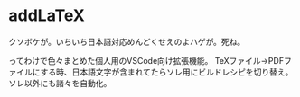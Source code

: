 # addLaTeX
クソボケが。いちいち日本語対応めんどくせえのよハゲが。死ね。

ってわけで色々まとめた個人用のVSCode向け拡張機能。
TeXファイル→PDFファイルにする時、日本語文字が含まれてたらソレ用にビルドレシピを切り替え。
ソレ以外にも諸々を自動化。
